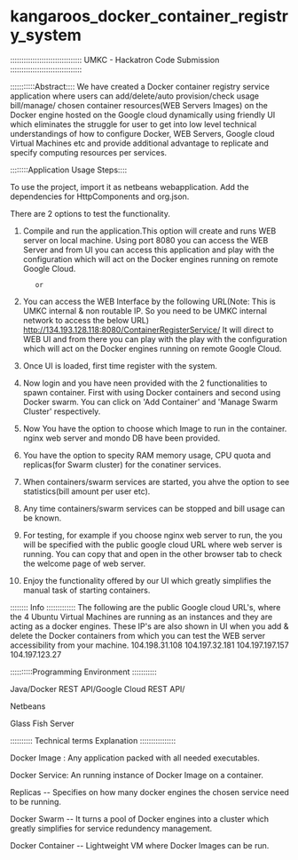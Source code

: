 # kangaroos_docker_container_registry_system
::::::::::::::::::::::::::::::::
UMKC - Hackatron Code Submission
::::::::::::::::::::::::::::::::

:::::::::::Abstract::::
We have created a Docker container registry service application where users can add/delete/auto provision/check usage bill/manage/ chosen container resources(WEB Servers Images) on the Docker engine hosted on the Google cloud dynamically using friendly UI which eliminates the struggle for user to get into low level technical understandings of how to configure Docker, WEB Servers, Google cloud Virtual Machines etc and provide additional advantage to replicate and  specify computing resources per services.

::::::::Application Usage Steps::::

To use the project, import it as netbeans webapplication. Add the dependencies for HttpComponents and org.json.

There are 2 options to test the functionality.

1) Compile and run the application.This option will create and runs WEB server on local machine. Using port 8080 you can access the WEB Server and from UI you can access this application and  play with the configuration which will act on the Docker engines running on remote Google Cloud.

          or
          
2) You can access the WEB Interface by the following URL(Note: This is UMKC internal & non routable IP. So you need to be UMKC internal network to access the below URL)
http://134.193.128.118:8080/ContainerRegisterService/
It will direct to WEB UI and from there you can play with the play with the configuration which will act on the Docker engines running on remote Google Cloud.

3) Once UI is loaded, first time register with the system.

4) Now login and you have neen provided with the 2 functionalities to spawn container. First with using Docker containers and second using Docker swarm. You can click on 'Add Container' and 'Manage Swarm Cluster' respectively.

5) Now You have the option to choose which Image to run in the container. nginx web server and mondo DB have been provided.

6) You have the option to specity RAM memory usage, CPU quota and replicas(for Swarm cluster) for the conatiner services.

7) When containers/swarm services are started, you ahve the option to see statistics(bill amount per user etc).

8) Any time containers/swarm services can be stopped and bill usage can be known.

9) For testing, for example if you choose nginx web server to run, the you will be specified with the public google cloud URL where web server is running. You can copy that and open in the other browser tab to check the welcome page of web server.

10) Enjoy the functionality offered by our UI which greatly simplifies the manual task of starting containers.

:::::::: Info :::::::::::::
The following are the public Google cloud URL's, where the 4 Ubuntu Virtual Machines are running as an instances and they are acting as a  docker engines. These IP's are also shown in UI when you add & delete the Docker containers from which you can test the WEB server accessibility from your machine.
104.198.31.108
104.197.32.181
104.197.197.157
104.197.123.27

::::::::::Programming Environment :::::::::::

Java/Docker REST API/Google Cloud REST API/

Netbeans

Glass Fish Server

:::::::::: Technical terms Explanation ::::::::::::::::

Docker Image : Any application packed with all needed executables.

Docker Service: An running instance of Docker Image on a container.

Replicas -- Specifies on how many docker engines the chosen service need to be running.

Docker Swarm -- It turns a pool of Docker engines into a cluster which greatly simplifies for service redundency management.

Docker Container -- Lightweight VM where Docker Images can be run.

